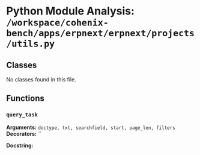 # Python Module Analysis: `/workspace/cohenix-bench/apps/erpnext/erpnext/projects/utils.py`

## Classes

No classes found in this file.


## Functions

### `query_task`
**Arguments:** `doctype, txt, searchfield, start, page_len, filters`
**Decorators:** ``

**Docstring:**
```

```

